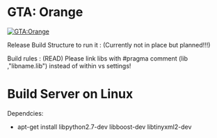 # GTA: Orange

[![GTA:Orange](http://orange-mp.com/forum/images/flatty/logo.png)](http://orange-mp.com/)

Release Build Structure to run it : (Currently not in place but planned!!!)

Build rules : (READ) Please link libs with #pragma comment (lib ,"libname.lib") instead of within vs settings!

# Build Server on Linux

Dependcies: 

* apt-get install libpython2.7-dev libboost-dev libtinyxml2-dev
